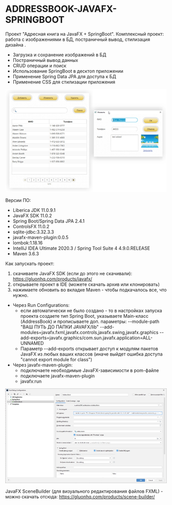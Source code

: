 # ADDRESSBOOK-JAVAFX-SPRINGBOOT
Проект "Адресная книга на JavaFX + SpringBoot". Комплексный проект: работа с изображениями в БД, постраничный вывод, стилизация дизайна .

- Загрузка и сохранение изображений в БД
- Постраничный вывод данных
- CRUD операции и поиск
- Использование SpringBoot в десктоп приложении
- Применение Spring Data JPA для доступа к БД
- Применение CSS для стилизации приложения

![img](addressbook.jpg)

Версии ПО:
- Liberica JDK 11.0.9.1
- JavaFX SDK 11.0.2
- Spring Boot/Spring Data JPA 2.4.1
- ControlsFX 11.0.2
- sqlite-jdbc:3.32.3.3
- javafx-maven-plugin:0.0.5
- lombok:1.18.16
- IntelliJ IDEA Ultimate 2020.3 / Spring Tool Suite 4 4.9.0.RELEASE
- Maven 3.6.3

Как запускать проект:

1. скачиваете JavaFX SDK (если до этого не скачивали): https://gluonhq.com/products/javafx/
2. открываете проект в IDE (можете скачать архив или клонировать)
3. нажимаете обновить во вкладке Maven - чтобы подкачалось все, что нужно.
- Через Run Configurations:
    - если автоматически не было создано - то в настройках запуска проекта создаете тип Spring Boot,
      указываете Main-класс (AddressBook) и прописываете доп. параметры:
      --module-path "ВАШ ПУТЬ ДО ПАПКИ JAVAFX/lib" 
      --add-modules=javafx.fxml,javafx.controls,javafx.swing,javafx.graphics 
      --add-exports=javafx.graphics/com.sun.javafx.application=ALL-UNNAMED
    - Параметр --add-exports открывает доступ к модулям пакетов JavaFX из любых ваших классов 
      (иначе выйдет ошибка доступа "cannot export module for class")
- Через javafx-maven-plugin:
    - подключаете необходимые JavaFX-зависимости в pom-файле
    - подключаете javafx-maven-plugin
    - javafx:run

![img](run.jpg)

JavaFX SceneBuilder (для визуального редактирования файлов FXML) - можно скачать отсюда: https://gluonhq.com/products/scene-builder/

